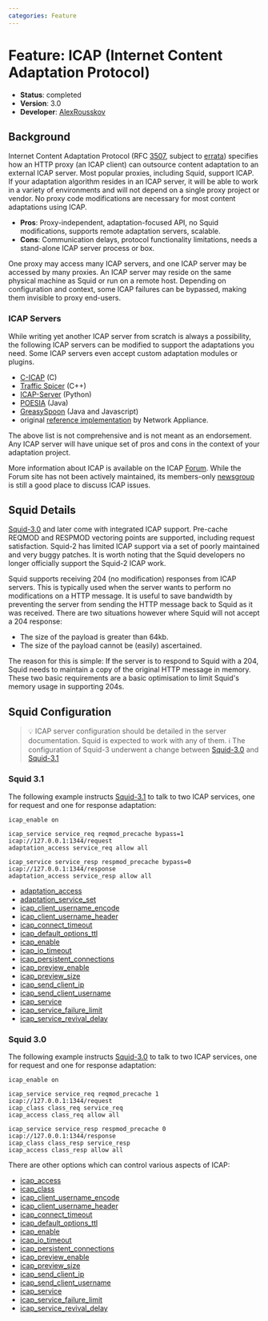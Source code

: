 ```yaml
---
categories: Feature
---
```

# Feature: ICAP (Internet Content Adaptation Protocol)

- **Status**: completed
- **Version**: 3.0
- **Developer**:
    [AlexRousskov](/AlexRousskov)

## Background

Internet Content Adaptation Protocol (RFC
[3507](http://www.rfc-editor.org/rfc/rfc3507.txt), subject to
[errata](http://www.measurement-factory.com/std/icap/)) specifies how an
HTTP proxy (an ICAP client) can outsource content adaptation to an
external ICAP server. Most popular proxies, including Squid, support
ICAP. If your adaptation algorithm resides in an ICAP server, it will be
able to work in a variety of environments and will not depend on a
single proxy project or vendor. No proxy code modifications are
necessary for most content adaptations using ICAP.

- **Pros**: Proxy-independent, adaptation-focused API, no Squid
    modifications, supports remote adaptation servers, scalable.
- **Cons**: Communication delays, protocol functionality limitations,
    needs a stand-alone ICAP server process or box.

One proxy may access many ICAP servers, and one ICAP server may be
accessed by many proxies. An ICAP server may reside on the same physical
machine as Squid or run on a remote host. Depending on configuration and
context, some ICAP failures can be bypassed, making them invisible to
proxy end-users.

### ICAP Servers

While writing yet another ICAP server from scratch is always a
possibility, the following ICAP servers can be modified to support the
adaptations you need. Some ICAP servers even accept custom adaptation
modules or plugins.

- [C-ICAP](http://c-icap.sourceforge.net/) (C)
- [Traffic Spicer](http://spicer.measurement-factory.com/) (C++)
- [ICAP-Server](http://icap-server.sourceforge.net) (Python)
- [POESIA](http://www.poesia-filter.org/) (Java)
- [GreasySpoon](http://greasyspoon.sourceforge.net/) (Java and
    Javascript)
- original [reference implementation](http://www.icap-forum.org/documents/other/icap-server10.zip)
    by Network Appliance.

The above list is not comprehensive and is not meant as an endorsement.
Any ICAP server will have unique set of pros and cons in the context of
your adaptation project.

More information about ICAP is available on the ICAP
[Forum](http://www.icap-forum.org/). While the Forum site has not been
actively maintained, its members-only
[newsgroup](http://www.icap-forum.org/chat/) is still a good place to
discuss ICAP issues.

## Squid Details

[Squid-3.0](/Releases/Squid-3.0)
and later come with integrated ICAP support. Pre-cache REQMOD and
RESPMOD vectoring points are supported, including request satisfaction.
Squid-2 has limited ICAP support via a set of poorly maintained and very
buggy patches. It is worth noting that the Squid developers no longer
officially support the Squid-2 ICAP work.

Squid supports receiving 204 (no modification) responses from ICAP
servers. This is typically used when the server wants to perform no
modifications on a HTTP message. It is useful to save bandwidth by
preventing the server from sending the HTTP message back to Squid as it
was received. There are two situations however where Squid will not
accept a 204 response:

- The size of the payload is greater than 64kb.
- The size of the payload cannot be (easily) ascertained.

The reason for this is simple: If the server is to respond to Squid with
a 204, Squid needs to maintain a copy of the original HTTP message in
memory. These two basic requirements are a basic optimisation to limit
Squid's memory usage in supporting 204s.

## Squid Configuration

> :bulb:
    ICAP server configuration should be detailed in the server
    documentation. Squid is expected to work with any of them.
    :information_source:
    The configuration of Squid-3 underwent a change between
    [Squid-3.0](/Releases/Squid-3.0)
    and
    [Squid-3.1](/Releases/Squid-3.1)

### Squid 3.1

The following example instructs
[Squid-3.1](/Releases/Squid-3.1)
to talk to two ICAP services, one for request and one for response
adaptation:

    icap_enable on
    
    icap_service service_req reqmod_precache bypass=1 icap://127.0.0.1:1344/request
    adaptation_access service_req allow all
    
    icap_service service_resp respmod_precache bypass=0 icap://127.0.0.1:1344/response
    adaptation_access service_resp allow all

- [adaptation_access](http://www.squid-cache.org/Doc/config/adaptation_access)
- [adaptation_service_set](http://www.squid-cache.org/Doc/config/adaptation_service_set)
- [icap_client_username_encode](http://www.squid-cache.org/Doc/config/icap_client_username_encode)
- [icap_client_username_header](http://www.squid-cache.org/Doc/config/icap_client_username_header)
- [icap_connect_timeout](http://www.squid-cache.org/Doc/config/icap_connect_timeout)
- [icap_default_options_ttl](http://www.squid-cache.org/Doc/config/icap_default_options_ttl)
- [icap_enable](http://www.squid-cache.org/Doc/config/icap_enable)
- [icap_io_timeout](http://www.squid-cache.org/Doc/config/icap_io_timeout)
- [icap_persistent_connections](http://www.squid-cache.org/Doc/config/icap_persistent_connections)
- [icap_preview_enable](http://www.squid-cache.org/Doc/config/icap_preview_enable)
- [icap_preview_size](http://www.squid-cache.org/Doc/config/icap_preview_size)
- [icap_send_client_ip](http://www.squid-cache.org/Doc/config/icap_send_client_ip)
- [icap_send_client_username](http://www.squid-cache.org/Doc/config/icap_send_client_username)
- [icap_service](http://www.squid-cache.org/Doc/config/icap_service)
- [icap_service_failure_limit](http://www.squid-cache.org/Doc/config/icap_service_failure_limit)
- [icap_service_revival_delay](http://www.squid-cache.org/Doc/config/icap_service_revival_delay)

### Squid 3.0

The following example instructs
[Squid-3.0](/Releases/Squid-3.0)
to talk to two ICAP services, one for request and one for response
adaptation:

    icap_enable on
    
    icap_service service_req reqmod_precache 1 icap://127.0.0.1:1344/request
    icap_class class_req service_req
    icap_access class_req allow all
    
    icap_service service_resp respmod_precache 0 icap://127.0.0.1:1344/response
    icap_class class_resp service_resp
    icap_access class_resp allow all

There are other options which can control various aspects of ICAP:

- [icap_access](http://www.squid-cache.org/Doc/config/icap_access)
- [icap_class](http://www.squid-cache.org/Doc/config/icap_class)
- [icap_client_username_encode](http://www.squid-cache.org/Doc/config/icap_client_username_encode)
- [icap_client_username_header](http://www.squid-cache.org/Doc/config/icap_client_username_header)
- [icap_connect_timeout](http://www.squid-cache.org/Doc/config/icap_connect_timeout)
- [icap_default_options_ttl](http://www.squid-cache.org/Doc/config/icap_default_options_ttl)
- [icap_enable](http://www.squid-cache.org/Doc/config/icap_enable)
- [icap_io_timeout](http://www.squid-cache.org/Doc/config/icap_io_timeout)
- [icap_persistent_connections](http://www.squid-cache.org/Doc/config/icap_persistent_connections)
- [icap_preview_enable](http://www.squid-cache.org/Doc/config/icap_preview_enable)
- [icap_preview_size](http://www.squid-cache.org/Doc/config/icap_preview_size)
- [icap_send_client_ip](http://www.squid-cache.org/Doc/config/icap_send_client_ip)
- [icap_send_client_username](http://www.squid-cache.org/Doc/config/icap_send_client_username)
- [icap_service](http://www.squid-cache.org/Doc/config/icap_service)
- [icap_service_failure_limit](http://www.squid-cache.org/Doc/config/icap_service_failure_limit)
- [icap_service_revival_delay](http://www.squid-cache.org/Doc/config/icap_service_revival_delay)
